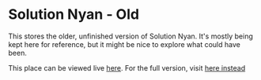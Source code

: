 # Solution Nyan - Old

This stores the older, unfinished version of Solution Nyan. It's mostly being kept here for
reference, but it might be nice to explore what could have been.

This place can be viewed live [here](https:://hydroxu.xyz/old/index.html). For the full version,
visit [here instead](https:://hydroxu.xyz)